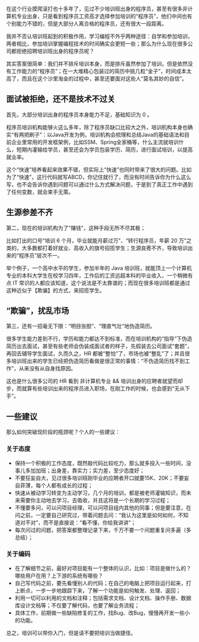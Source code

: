 在这个行业摸爬滚打也十多年了，见过不少培训班出身的程序员，甚至有很多非计算机专业出身，只是看到程序员工资高才选择参加培训的“程序员”，他们中间也有个别能力不错的，但是大部分人离合格的程序员，还有很大一段距离。

我并不否认培训班起到的积极作用，学习编程不外乎两种途径：自学和参加培训，两者相比，参加培训掌握编程技术的时间确实会更短一些；那么为什么现在很多公司都拒绝招聘培训班出身的程序员呢？

其实答案很简单：我们并不排斥培训本身，而是排斥虽然参加了培训，但是依然没有工作能力的“程序员”；在一大堆精心包装过的简历中挑几粒“金子”，时间成本太高了，而且在这个沙里淘金的过程中，甚至还要面对这些人“莫名其妙的自信”。


## 面试被拒绝，还不是技术不过关

首先，大部分培训出身的程序员本身能力不足，基础知识为 0 。

程序员培训机构能够火这么多年，除了程序员缺口比较大之外，培训机构本身也确实“有两把刷子”：以Java开发为例，培训机构会梳理和总结Java的基础语法和目前企业里常用的开发框架例，比如SSM、Spring全家桶等，什么主流就培训什么，短期内灌输给学员，甚至还会为学员包装学历、简历，进行面试培训，以提高就业率。

这个“快速”培养看起来效果不错，但实际上“快速”也同时带来了很大的问题。比如为了“快速”，这行代码就写ABCD，你记住就行了，而没有时间告诉你为什么这么写，也不会告诉你遇到问题可以通过什么方式解决问题，于是到了真正工作中遇到了任何变数，就会束手无策。

## 生源参差不齐

第二，现在的培训机构为了“赚钱”，这种手段无所不尽其极；

比如打出的口号“培训 6 个月，毕业就能月薪过万”、“转行程序员，年薪 20 万”之类的，大多数都打着好就业、高收入的旗号招揽学生；生源良莠不齐，导致培训出来的“程序员”层次不一。

举个例子，一个高中水平的学生，参加半年的 Java 培训班，就能顶上一个计算机专业的本科大学生在校学习四年，工作后的工资远超本科的毕业收入，一个稍微有点 IT 常识的人都应该知道，这个说法是不太靠谱的；而现在很多培训班都是通过这种近似于【欺骗】的方式，来招揽学生。

## “欺骗”，扰乱市场

第三，还有一招毫无下限：“明目张胆”、“理直气壮”地伪造简历。

很多学生能力差到不行，学历和能力都达不到标准，而在培训机构的“指导”下伪造简历出去面试，甚至有些老师会伪装成面试者的样子，先假装去公司面试“套题”，再回去辅导学生面试，久而久之，HR 都被“整怕”了，市场也被“整乱”了；并且很多培训班出来的学生已经把伪造简历看做是很正常的事情：“不伪造简历找不到工作”，从来没有从自身找原因。

这也是什么很多公司的 HR 看到 非计算机专业 && 培训出身的应聘者就望而却步，而就算有些培训出来的程序员进入职场，在刚工作的时候，也会感到“无从下手”。

## 一些建议

那么如何突破现阶段的瓶颈呢？个人的一些建议：

### 关于态度

- 保持一个积极的工作态度，既然敲代码比较吃力，那么就多投入一些时间，没事儿多加加班；出身差，靠实力；实力差，至少态度好；
- 不要狂妄自大，见过很多培训班刚毕业的应聘者开口就要15K、20K；不要妄自菲薄，每个人都有成长的过程；
- 快速从被动学习转变为主动学习，几个月的培训，都是被老师灌输知识，而未来需要你主动地去学习，去吸收，并且这将是一个长期的学习过程；
- 不懂要多问，可以问项目经理，可以问项目组内其他的同事；但是要注意，在问之前，一定要自己研究过，带着问题去问：“我认为这里是如何如何，不知道对不对”，而不是直接说：“看不懂，你给我讲讲”；
- 每次问过的问题，把答案都整理记录下来，千万不要一个问题重复问多遍（多总结）；

### 关于编码

- 在了解细节之前，最好对项目能有一个整体的认识，比如：项目是做什么的？哪些用户在用？上下游的系统有哪些？
- 自己写代码之前，要先看懂别人的代码；在自己的电脑上把项目运行起来，打上断点，一步一步地跟踪下来，了解一个功能是如何触发、处理、返回；
- 利用一切可以利用的文档和注释；包括需求文档、设计文档、操作手册、数据库设计文档等；不仅要了解代码，也要了解业务流程；
- 具体工作，前期做一些缺陷修复的工作，找Bug、改Bug，慢慢再开发一些小的功能。

总之，培训可以带你入门，但是请不要把培训当做捷径。
